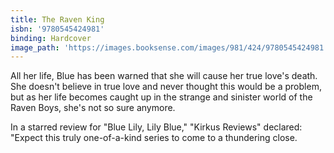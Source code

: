 ```yaml
---
title: The Raven King
isbn: '9780545424981'
binding: Hardcover
image_path: 'https://images.booksense.com/images/981/424/9780545424981.jpg'
---
```



All her life, Blue has been warned that she will cause her true love's death. She doesn't believe in true love and never thought this would be a problem, but as her life becomes caught up in the strange and sinister world of the Raven Boys, she's not so sure anymore.

In a starred review for "Blue Lily, Lily Blue," "Kirkus Reviews" declared: "Expect this truly one-of-a-kind series to come to a thundering close.